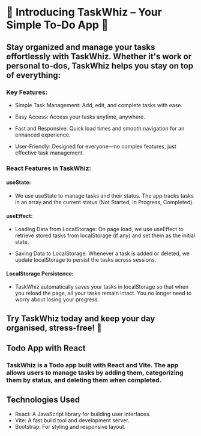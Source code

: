 

# 🚀 Introducing TaskWhiz – Your Simple To-Do App 🚀



## Stay organized and manage your tasks effortlessly with TaskWhiz. Whether it's work or personal to-dos, TaskWhiz helps you stay on top of everything:



### Key Features:

- Simple Task Management: Add, edit, and complete tasks with ease.

- Easy Access: Access your tasks anytime, anywhere.

- Fast and Responsive: Quick load times and smooth navigation for an enhanced experience.

- User-Friendly: Designed for everyone—no complex features, just effective task management.







### React Features in TaskWhiz:



#### useState:

- We use useState to manage tasks and their status. The app tracks tasks in an array and the current status (Not Started, In Progress, Completed).



#### useEffect:

- Loading Data from LocalStorage: On page load, we use useEffect to retrieve stored tasks from localStorage (if any) and set them as the initial state.

- Saving Data to LocalStorage: Whenever a task is added or deleted, we update localStorage to persist the tasks across sessions.



#### LocalStorage Persistence:

- TaskWhiz automatically saves your tasks in localStorage so that when you reload the page, all your tasks remain intact. You no longer need to worry about losing your progress.


## Try TaskWhiz today and keep your day organised, stress-free! 🎯


## Todo App with React

### TaskWhiz is a Todo app built with React and Vite. The app allows users to manage tasks by adding them, categorizing them by status, and deleting them when completed.


## Technologies Used
- React: A JavaScript library for building user interfaces.
- Vite: A fast build tool and development server.
- Bootstrap: For styling and responsive layout.

